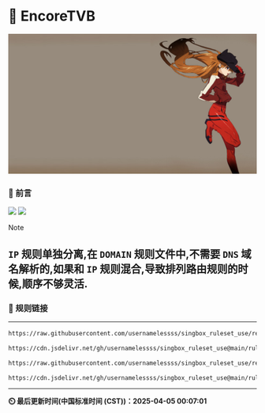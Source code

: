 
# 🧸 EncoreTVB
![](https://raw.githubusercontent.com/usernamelessss/picture-bed/main/images/202504042256831.jpg)
### 📣 前言
![](https://shields.io/badge/-移除重复规则-ff69b4) ![](https://shields.io/badge/-IP&nbsp;规则单独存放不与&nbsp;DOMAIN&nbsp;等混合-green)
> [!NOTE]
**`IP` 规则单独分离,在 `DOMAIN` 规则文件中,不需要 `DNS` 域名解析的,如果和 `IP` 规则混合,导致排列路由规则的时候,顺序不够灵活.**
---

###  🔗 规则链接
---

```url
https://raw.githubusercontent.com/usernamelessss/singbox_ruleset_use/refs/heads/main/rule/EncoreTVB/EncoreTVB_No_IP.json
```

```url
https://cdn.jsdelivr.net/gh/usernamelessss/singbox_ruleset_use@main/rule/EncoreTVB/EncoreTVB_No_IP.json
```

```url
https://raw.githubusercontent.com/usernamelessss/singbox_ruleset_use/refs/heads/main/rule/EncoreTVB/EncoreTVB_No_IP.srs
```

```url
https://cdn.jsdelivr.net/gh/usernamelessss/singbox_ruleset_use@main/rule/EncoreTVB/EncoreTVB_No_IP.srs
```

---
**⏲️ 最后更新时间(中国标准时间 (CST))：2025-04-05 00:07:01**